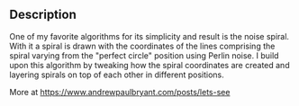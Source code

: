 ## Description

One of my favorite algorithms for its simplicity and result is the noise spiral. With it a spiral is drawn with the coordinates of the lines comprising the spiral varying from the "perfect circle" position using Perlin noise. I build upon this algorithm by tweaking how the spiral coordinates are created and layering spirals on top of each other in different positions.

More at https://www.andrewpaulbryant.com/posts/lets-see

